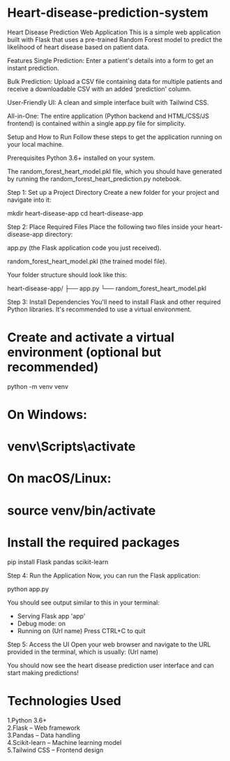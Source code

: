 # Heart-disease-prediction-system
Heart Disease Prediction Web Application
This is a simple web application built with Flask that uses a pre-trained Random Forest model to predict the likelihood of heart disease based on patient data.

Features
Single Prediction: Enter a patient's details into a form to get an instant prediction.

Bulk Prediction: Upload a CSV file containing data for multiple patients and receive a downloadable CSV with an added 'prediction' column.

User-Friendly UI: A clean and simple interface built with Tailwind CSS.

All-in-One: The entire application (Python backend and HTML/CSS/JS frontend) is contained within a single app.py file for simplicity.

Setup and How to Run
Follow these steps to get the application running on your local machine.

Prerequisites
Python 3.6+ installed on your system.

The random_forest_heart_model.pkl file, which you should have generated by running the random_forest_heart_prediction.py notebook.

Step 1: Set up a Project Directory
Create a new folder for your project and navigate into it:

mkdir heart-disease-app
cd heart-disease-app

Step 2: Place Required Files
Place the following two files inside your heart-disease-app directory:

app.py (the Flask application code you just received).

random_forest_heart_model.pkl (the trained model file).

Your folder structure should look like this:

heart-disease-app/
├── app.py
└── random_forest_heart_model.pkl

Step 3: Install Dependencies
You'll need to install Flask and other required Python libraries. It's recommended to use a virtual environment.

# Create and activate a virtual environment (optional but recommended)
python -m venv venv
# On Windows:
# venv\Scripts\activate
# On macOS/Linux:
# source venv/bin/activate

# Install the required packages
pip install Flask pandas scikit-learn

Step 4: Run the Application
Now, you can run the Flask application:

python app.py

You should see output similar to this in your terminal:

 * Serving Flask app 'app'
 * Debug mode: on
 * Running on (Url name)
Press CTRL+C to quit

Step 5: Access the UI
Open your web browser and navigate to the URL provided in the terminal, which is usually:
(Url name)

You should now see the heart disease prediction user interface and can start making predictions!
# Technologies Used
1.Python 3.6+
<br>
2.Flask – Web framework
<br>
3.Pandas – Data handling
<br>
4.Scikit-learn – Machine learning model
<br>
5.Tailwind CSS – Frontend design
